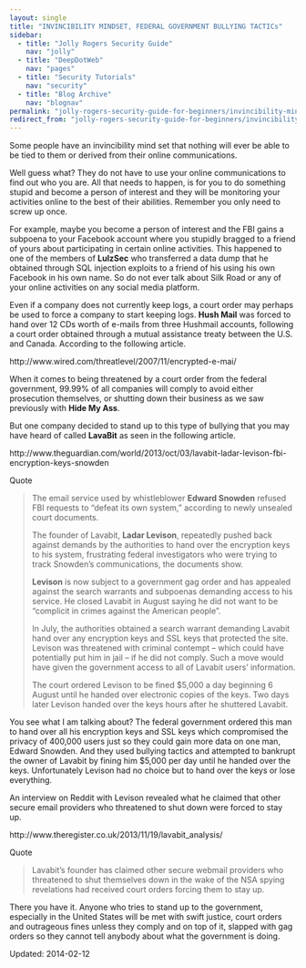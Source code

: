 ```yaml
---
layout: single
title: "INVINCIBILITY MINDSET, FEDERAL GOVERNMENT BULLYING TACTICs"
sidebar:
  - title: "Jolly Rogers Security Guide"
    nav: "jolly"
  - title: "DeepDotWeb"
    nav: "pages"
  - title: "Security Tutorials"
    nav: "security"
  - title: "Blog Archive"
    nav: "blognav"
permalink: "jolly-rogers-security-guide-for-beginners/invincibility-mindset-federal-government-bullying-tactics/"
redirect_from: "jolly-rogers-security-guide-for-beginners/invincibility-midnset-federal-government-bullying-tactics"
---
```



<p>Some people have an invincibility mind set that nothing will ever be able to be tied to them or derived from their online communications.</p>
<p>Well guess what? They do not have to use your online communications to find out who you are. All that needs to happen, is for you to do something stupid and become a person of interest and they will be monitoring your activities online to the best of their abilities. Remember you only need to screw up once.</p>
<p>For example, maybe you become a person of interest and the FBI gains a subpoena to your Facebook account where you stupidly bragged to a friend of yours about participating in certain online activities. This happened to one of the members of <strong>LulzSec</strong> who transferred a data dump that he obtained through SQL injection exploits to a friend of his using his own Facebook in his own name. So do not ever talk about Silk Road or any of your online activities on any social media platform.</p>
<p>Even if a company does not currently keep logs, a court order may perhaps be used to force a company to start keeping logs. <strong>Hush Mail</strong> was forced to hand over 12 CDs worth of e-mails from three Hushmail accounts, following a court order obtained through a mutual assistance treaty between the U.S. and Canada. According to the following article.</p>
<p>http://www.wired.com/threatlevel/2007/11/encrypted-e-mai/</p>
<p>When it comes to being threatened by a court order from the federal government, 99.99% of all companies will comply to avoid either prosecution themselves, or shutting down their business as we saw previously with <strong>Hide My Ass</strong>.</p>
<p>But one company decided to stand up to this type of bullying that you may have heard of called <strong>LavaBit</strong> as seen in the following article.</p>
<p>http://www.theguardian.com/world/2013/oct/03/lavabit-ladar-levison-fbi-encryption-keys-snowden</p>
<div>
<div>Quote</div>
</div>
<blockquote><p>The email service used by whistleblower <strong>Edward Snowden</strong> refused FBI requests to &#8220;defeat its own system,&#8221; according to newly unsealed court documents.</p>
<p>The founder of Lavabit, <strong>Ladar Levison</strong>, repeatedly pushed back against demands by the authorities to hand over the encryption keys to his system, frustrating federal investigators who were trying to track Snowden&#8217;s communications, the documents show.</p>
<p><strong>Levison</strong> is now subject to a government gag order and has appealed against the search warrants and subpoenas demanding access to his service. He closed Lavabit in August saying he did not want to be &#8220;complicit in crimes against the American people&#8221;.</p>
<p>In July, the authorities obtained a search warrant demanding Lavabit hand over any encryption keys and SSL keys that protected the site. Levison was threatened with criminal contempt – which could have potentially put him in jail – if he did not comply. Such a move would have given the government access to all of Lavabit users&#8217; information.</p>
<p>The court ordered Levison to be fined $5,000 a day beginning 6 August until he handed over electronic copies of the keys. Two days later Levison handed over the keys hours after he shuttered Lavabit.</p></blockquote>
<p>You see what I am talking about? The federal government ordered this man to hand over all his encryption keys and SSL keys which compromised the privacy of 400,000 users just so they could gain more data on one man, Edward Snowden. And they used bullying tactics and attempted to bankrupt the owner of Lavabit by fining him $5,000 per day until he handed over the keys. Unfortunately Levison had no choice but to hand over the keys or lose everything.</p>
<p>An interview on Reddit with Levison revealed what he claimed that other secure email providers who threatened to shut down were forced to stay up.</p>
<p>http://www.theregister.co.uk/2013/11/19/lavabit_analysis/</p>
<div>
<div>Quote</div>
</div>
<blockquote><p>Lavabit&#8217;s founder has claimed other secure webmail providers who threatened to shut themselves down in the wake of the NSA spying revelations had received court orders forcing them to stay up.</p></blockquote>
<p>There you have it. Anyone who tries to stand up to the government, especially in the United States will be met with swift justice, court orders and outrageous fines unless they comply and on top of it, slapped with gag orders so they cannot tell anybody about what the government is doing.</p>

Updated: 2014-02-12

